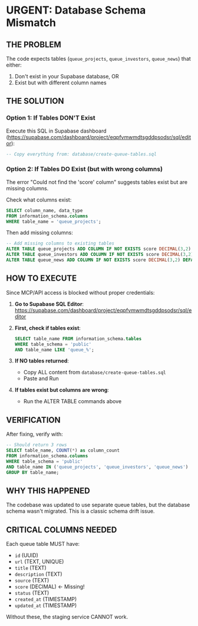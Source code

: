 # URGENT: Database Schema Mismatch

## THE PROBLEM
The code expects tables (`queue_projects`, `queue_investors`, `queue_news`) that either:
1. Don't exist in your Supabase database, OR
2. Exist but with different column names

## THE SOLUTION

### Option 1: If Tables DON'T Exist
Execute this SQL in Supabase dashboard (https://supabase.com/dashboard/project/eqpfvmwmdtsgddpsodsr/sql/editor):

```sql
-- Copy everything from: database/create-queue-tables.sql
```

### Option 2: If Tables DO Exist (but with wrong columns)
The error "Could not find the 'score' column" suggests tables exist but are missing columns.

Check what columns exist:
```sql
SELECT column_name, data_type 
FROM information_schema.columns 
WHERE table_name = 'queue_projects';
```

Then add missing columns:
```sql
-- Add missing columns to existing tables
ALTER TABLE queue_projects ADD COLUMN IF NOT EXISTS score DECIMAL(3,2) DEFAULT 0;
ALTER TABLE queue_investors ADD COLUMN IF NOT EXISTS score DECIMAL(3,2) DEFAULT 0;
ALTER TABLE queue_news ADD COLUMN IF NOT EXISTS score DECIMAL(3,2) DEFAULT 0;
```

## HOW TO EXECUTE

Since MCP/API access is blocked without proper credentials:

1. **Go to Supabase SQL Editor**:
   https://supabase.com/dashboard/project/eqpfvmwmdtsgddpsodsr/sql/editor

2. **First, check if tables exist**:
   ```sql
   SELECT table_name FROM information_schema.tables 
   WHERE table_schema = 'public' 
   AND table_name LIKE 'queue_%';
   ```

3. **If NO tables returned**: 
   - Copy ALL content from `database/create-queue-tables.sql`
   - Paste and Run

4. **If tables exist but columns are wrong**:
   - Run the ALTER TABLE commands above

## VERIFICATION

After fixing, verify with:
```sql
-- Should return 3 rows
SELECT table_name, COUNT(*) as column_count
FROM information_schema.columns 
WHERE table_schema = 'public' 
AND table_name IN ('queue_projects', 'queue_investors', 'queue_news')
GROUP BY table_name;
```

## WHY THIS HAPPENED

The codebase was updated to use separate queue tables, but the database schema wasn't migrated. This is a classic schema drift issue.

## CRITICAL COLUMNS NEEDED

Each queue table MUST have:
- `id` (UUID)
- `url` (TEXT, UNIQUE)
- `title` (TEXT)
- `description` (TEXT)
- `source` (TEXT)
- `score` (DECIMAL) ← Missing!
- `status` (TEXT)
- `created_at` (TIMESTAMP)
- `updated_at` (TIMESTAMP)

Without these, the staging service CANNOT work.